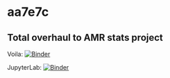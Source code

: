 # aa7e7c

## Total overhaul to AMR stats project

Voila:
[![Binder](https://mybinder.org/badge_logo.svg)](https://mybinder.org/v2/gh/ZarulHanifah/env_plotly_voila/main?urlpath=git-pull%3Frepo%3Dhttps%253A%252F%252Fgithub.com%252FZarulHanifah%252Faa7e7c%26urlpath%3Dvoila%252Frender%252Faa7e7c%252Fmain.ipynb%26branch%3Dmain)

JupyterLab:
[![Binder](https://mybinder.org/badge_logo.svg)](https://mybinder.org/v2/gh/ZarulHanifah/env_plotly_voila/main?urlpath=git-pull%3Frepo%3Dhttps%253A%252F%252Fgithub.com%252FZarulHanifah%252Faa7e7c%26urlpath%3Dlab%252Ftree%252Faa7e7c%252Fmain.ipynb%26branch%3Dmain)
